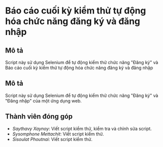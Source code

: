 # Báo cáo cuối kỳ kiểm thử tự động hóa chức năng đăng ký và đăng nhập

## Mô tả
Script này sử dụng Selenium để tự động kiểm thử chức năng "Đăng ký" và Báo cáo cuối kỳ kiểm thử tự động hóa chức năng đăng ký và đăng nhập

## Mô tả
Script này sử dụng Selenium để tự động kiểm thử chức năng "Đăng ký" và "Đăng nhập" của một ứng dụng web.

## Thành viên đóng góp
- *Saythavy Xaynoy*: Viết script kiểm thử, kiểm tra và chỉnh sửa script.
- *Sysomphone Mettachit*: Viết script kiểm thử.
- *Sisoulat Phoutnai*:  Viết script kiểm thử.
